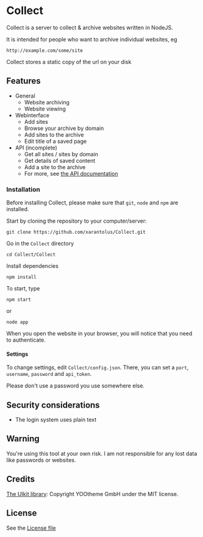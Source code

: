 # Collect
Collect is a server to collect & archive websites written in NodeJS.

It is intended for people who want to archive individual websites, eg

```
http://example.com/some/site
```

Collect stores a static copy of the url on your disk

## Features
   * General
      * Website archiving
      * Website viewing
   * Webinterface
      * Add sites
      * Browse your archive by domain
      * Add sites to the archive
      * Edit title of a saved page
   * API (incomplete)
      * Get all sites / sites by domain
      * Get details of saved content
      * Add a site to the archive
	  * For more, see [the API documentation](API_doc.md)
### Installation
Before installing Collect, please make sure that `git`, `node` and `npm` are installed.

Start by cloning the repository to your computer/server:
```
git clone https://github.com/xarantolus/Collect.git
```

Go in the `Collect` directory
```
cd Collect/Collect
```

Install dependencies
```
npm install
```

To start, type
```
npm start
```
or 
```
node app
```

When you open the website in your browser, you will notice that you need to authenticate.

#### Settings
To change settings, edit `Collect/config.json`. There, you can set a `port`, `username`, `password` and `api_token`.

Please don't use a password you use somewhere else. 

## Security considerations
   * The login system uses plain text

## Warning
You're using this tool at your own risk. I am not responsible for any lost data like passwords or websites.

## Credits
   [The UIkit library](https://github.com/uikit/uikit): Copyright YOOtheme GmbH under the MIT license.


## License
See the [License file](LICENSE)

